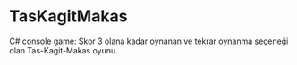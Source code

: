 # TasKagitMakas
C# console game: Skor 3 olana kadar oynanan ve tekrar oynanma seçeneği olan Tas-Kagit-Makas oyunu.
